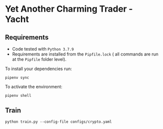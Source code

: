 # Yet Another Charming Trader - Yacht

## Requirements
* Code tested with `Python 3.7.9`
* Requirements are installed from the `Pipfile.lock`
( all commands are run at the `Pipfile` folder level).
  
To install your dependencies run:
```shell
pipenv sync
```
To activate the environment:
```shell
pipenv shell
```

## Train
```shell
python train.py --config-file configs/crypto.yaml
```

